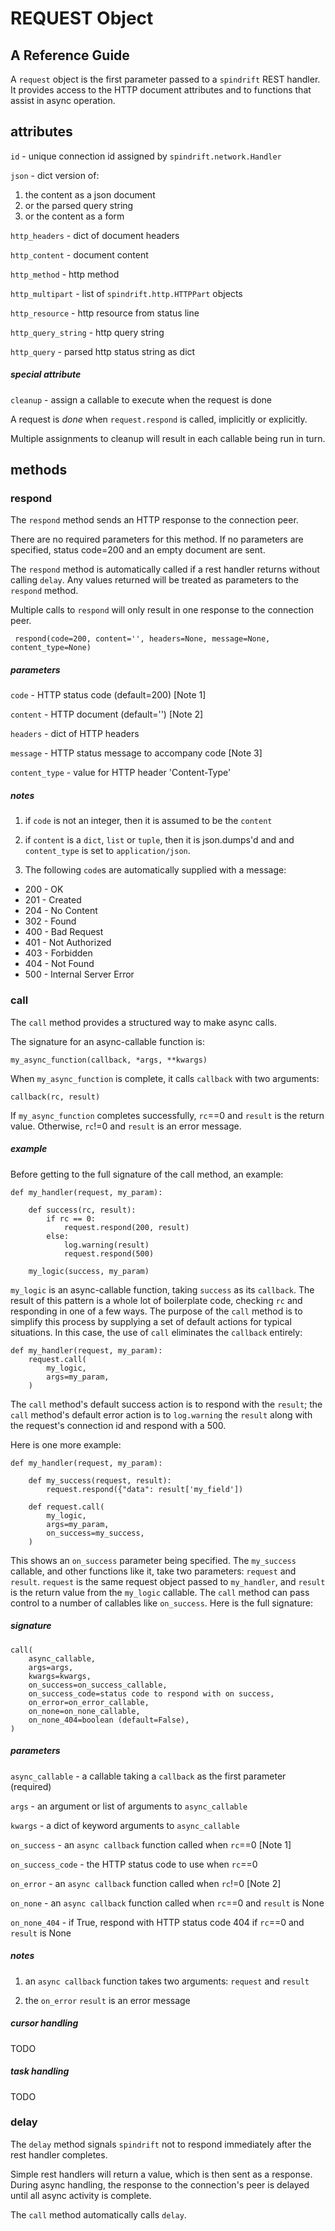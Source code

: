 # REQUEST Object
## A Reference Guide

A `request` object is the first parameter passed to a `spindrift` REST handler.
It provides access to the HTTP document attributes and to functions that
assist in async operation.

## attributes

`id` - unique connection id assigned by `spindrift.network.Handler`

`json` - dict version of:
1. the content as a json document
2. or the parsed query string
3. or the content as a form

`http_headers` - dict of document headers

`http_content` - document content

`http_method` - http method

`http_multipart` - list of `spindrift.http.HTTPPart` objects

`http_resource` - http resource from status line

`http_query_string` - http query string

`http_query` - parsed http status string as dict

##### special attribute

`cleanup` - assign a callable to execute when the request is done

A request is *done* when `request.respond` is called, implicitly or explicitly.

Multiple assignments to cleanup will result in each callable being run in turn.

## methods

### respond

The `respond` method sends an HTTP response to the connection peer.

There are no required parameters for this method. If no parameters are
specified, status code=200 and an empty document are sent.

The `respond` method is automatically called if a rest handler
returns without calling `delay`. Any values returned will be treated
as parameters to the `respond` method.

Multiple calls to `respond` will only result in one response to
the connection peer.

```
 respond(code=200, content='', headers=None, message=None, content_type=None)
```

##### parameters

`code` - HTTP status code (default=200) [Note 1]

`content` - HTTP document (default='') [Note 2]

`headers` - dict of HTTP headers

`message` - HTTP status message to accompany code [Note 3]

`content_type` - value for HTTP header 'Content-Type'

##### notes

1. if `code` is not an integer, then it is assumed to be the `content`

2. if `content` is a `dict`, `list` or `tuple`, then it is json.dumps'd and
and `content_type` is set to `application/json`.

3. The following `code`s are automatically supplied with a message:

* 200 - OK
* 201 - Created
* 204 - No Content
* 302 - Found
* 400 - Bad Request
* 401 - Not Authorized
* 403 - Forbidden
* 404 - Not Found
* 500 - Internal Server Error

### call

The `call` method provides a structured way to make async calls.

The signature for an async-callable function is:

```
my_async_function(callback, *args, **kwargs)
```

When `my_async_function` is complete, it calls `callback` with two arguments:

```
callback(rc, result)
```

If `my_async_function` completes successfully, `rc`==0 and `result` is the return value.
Otherwise, `rc`!=0 and `result` is an error message.

##### example

Before getting to the full signature of the call method, an example:

```
def my_handler(request, my_param):

    def success(rc, result):
        if rc == 0:
            request.respond(200, result)
        else:
            log.warning(result)
            request.respond(500)

    my_logic(success, my_param)
```

`my_logic` is an async-callable function, taking `success` as its `callback`.
The result of this pattern is a whole lot of boilerplate code, checking `rc` and responding in one of a few ways.
The purpose of the `call` method is to simplify this process by supplying a set of default actions for
typical situations. In this case, the use of `call` eliminates the `callback` entirely:

```
def my_handler(request, my_param):
    request.call(
        my_logic,
        args=my_param,
    )
```

The `call` method's default success action is to respond with the `result`;
the `call` method's default error action is to `log.warning` the `result` along with the request's
connection id and respond with a 500.

Here is one more example:

```
def my_handler(request, my_param):

    def my_success(request, result):
        request.respond({"data": result['my_field'])

    def request.call(
        my_logic,
        args=my_param,
        on_success=my_success,
    )
```

This shows an `on_success` parameter being specified. The `my_success` callable, and other
functions like it, take two parameters: `request` and `result`.
`request` is the same request object passed to `my_handler`, and `result` is the
return value from the `my_logic` callable.
The `call` method can pass control to a number of callables like `on_success`. Here is
the full signature:

##### signature

```
call(
    async_callable,
    args=args,
    kwargs=kwargs,
    on_success=on_success_callable,
    on_success_code=status code to respond with on success,
    on_error=on_error_callable,
    on_none=on_none_callable,
    on_none_404=boolean (default=False),
)
```

##### parameters

`async_callable` - a callable taking a `callback` as the first parameter (required)

`args` - an argument or list of arguments to `async_callable`

`kwargs` - a dict of keyword arguments to `async_callable`

`on_success` - an `async callback` function called when `rc`==0 [Note 1]

`on_success_code` - the HTTP status code to use when `rc`==0

`on_error` - an `async callback` function called when `rc`!=0 [Note 2]

`on_none` - an `async callback` function called when `rc`==0 and `result` is None

`on_none_404` - if True, respond with HTTP status code 404 if `rc`==0 and `result` is None

##### notes

1. an `async callback` function takes two arguments: `request` and `result`

2. the `on_error` `result` is an error message

##### cursor handling

TODO

##### task handling

TODO

### delay

The `delay` method signals `spindrift` not to respond immediately
after the rest handler completes.

Simple rest handlers will return a value, which is then
sent as a response.
During async handling, the response to the connection's peer is
delayed until all async activity is complete.

 The `call` method
automatically calls `delay`.
